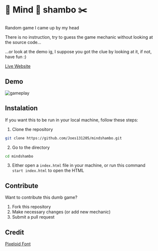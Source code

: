 # 🗿 Mind 📜 shambo ✂️

###

Random game I came up by my head

There is no instruction, try to guess the game mechanic without looking at the source code...

...or look at the demo ig, I suppose you got the clue by looking at it, if not, have fun :)

[Live Website](https://joes131205.github.io/mindshambo/)

###

## Demo

![gameplay](https://github.com/Joes131205/mindshambo/assets/86814315/d913c46a-55d7-4451-ac76-c6548e12946d)


###

## Instalation

If you want this to be run in your local machine, follow these steps:

1. Clone the repository

```bash
git clone https://github.com/Joes131205/mindshambo.git
```

2. Go to the directory
```bash
cd mindshambo
```

3. Either open a `index.html` file in your machine, or run this command `start index.html` to open the HTML

###

## Contribute

Want to contribute this dumb game?

1. Fork this repository
2. Make necessary changes (or add new mechanic)
3. Submit a pull request

###

## Credit

[Pixeloid Font](https://www.fontspace.com/pixeloid-font-f69232)
